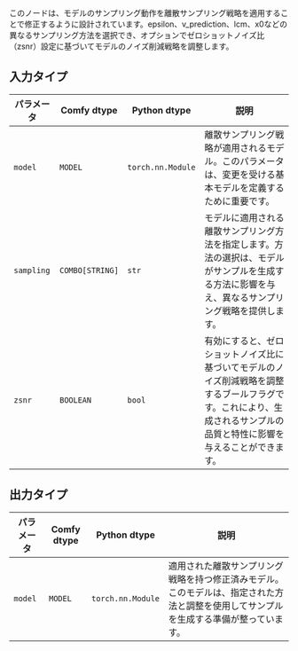 
このノードは、モデルのサンプリング動作を離散サンプリング戦略を適用することで修正するように設計されています。epsilon、v_prediction、lcm、x0などの異なるサンプリング方法を選択でき、オプションでゼロショットノイズ比（zsnr）設定に基づいてモデルのノイズ削減戦略を調整します。

## 入力タイプ

| パラメータ | Comfy dtype | Python dtype     | 説明 |
|-----------|--------------|-------------------|-------------|
| `model`   | `MODEL`     | `torch.nn.Module` | 離散サンプリング戦略が適用されるモデル。このパラメータは、変更を受ける基本モデルを定義するために重要です。 |
| `sampling`| `COMBO[STRING]` | `str`           | モデルに適用される離散サンプリング方法を指定します。方法の選択は、モデルがサンプルを生成する方法に影響を与え、異なるサンプリング戦略を提供します。 |
| `zsnr`    | `BOOLEAN`   | `bool`           | 有効にすると、ゼロショットノイズ比に基づいてモデルのノイズ削減戦略を調整するブールフラグです。これにより、生成されるサンプルの品質と特性に影響を与えることができます。 |

## 出力タイプ

| パラメータ | Comfy dtype | Python dtype     | 説明 |
|-----------|-------------|-------------------|-------------|
| `model`   | `MODEL`     | `torch.nn.Module` | 適用された離散サンプリング戦略を持つ修正済みモデル。このモデルは、指定された方法と調整を使用してサンプルを生成する準備が整っています。 |
